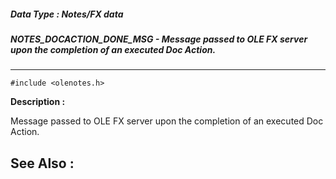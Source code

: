 ##### Data Type : Notes/FX data
##### NOTES_DOCACTION_DONE_MSG - Message passed to OLE FX server upon the completion of an executed Doc Action.
---
```
#include <olenotes.h>
```
**Description :**

Message passed to OLE FX server upon the completion of an executed Doc Action.

**See Also :**
---
